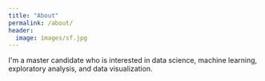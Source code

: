```yaml
---
title: "About"
permalink: /about/
header:
  image: images/sf.jpg
---
```


I'm a master candidate who is interested in data science, machine learning, exploratory analysis, and data visualization.
